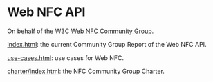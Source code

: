 Web NFC API
===========

On behalf of the W3C [Web NFC Community Group](https://www.w3.org/community/web-nfc/).

[index.html](http://w3c.github.io/web-nfc/index.html): the current Community Group Report of the Web NFC API.

[use-cases.html](http://w3c.github.io/web-nfc/use-cases.html): use cases for Web NFC.

[charter/index.html](http://w3c.github.io/web-nfc/charter/index.html): the NFC Community Group Charter.
